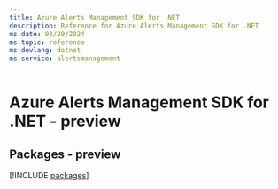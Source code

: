 ```yaml
---
title: Azure Alerts Management SDK for .NET
description: Reference for Azure Alerts Management SDK for .NET
ms.date: 03/29/2024
ms.topic: reference
ms.devlang: dotnet
ms.service: alertsmanagement
---
```

# Azure Alerts Management SDK for .NET - preview
## Packages - preview
[!INCLUDE [packages](alerts-management-index.md)]